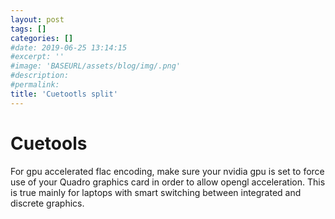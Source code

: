 ```yaml
---
layout: post
tags: []
categories: []
#date: 2019-06-25 13:14:15
#excerpt: ''
#image: 'BASEURL/assets/blog/img/.png'
#description:
#permalink:
title: 'Cuetootls split'
---
```


# Cuetools 

For gpu accelerated flac encoding, make sure your nvidia gpu is set to force use of your Quadro graphics card in order to allow opengl acceleration. This is true mainly for laptops with smart switching between integrated and discrete graphics. 

